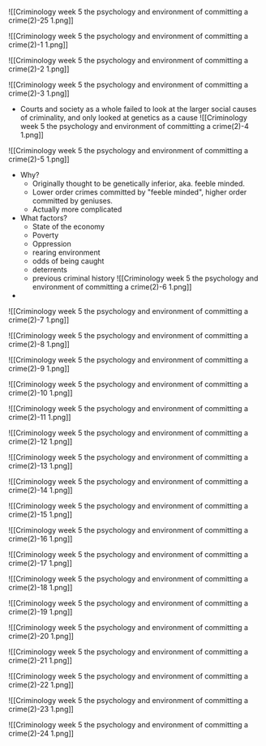 ![[Criminology week 5 the psychology and environment of committing a crime(2)-25 1.png]]

![[Criminology week 5 the psychology and environment of committing a crime(2)-1 1.png]]

![[Criminology week 5 the psychology and environment of committing a crime(2)-2 1.png]]

![[Criminology week 5 the psychology and environment of committing a crime(2)-3 1.png]]
- Courts and society as a whole failed to look at the larger social causes of criminality, and only looked at genetics as a cause
![[Criminology week 5 the psychology and environment of committing a crime(2)-4 1.png]]

![[Criminology week 5 the psychology and environment of committing a crime(2)-5 1.png]]
- Why?
	- Originally thought to be genetically inferior, aka. feeble minded.
	- Lower order crimes committed by "feeble minded", higher order committed by geniuses.
	- Actually more complicated
- What factors?
	- State of the economy
	- Poverty
	- Oppression
	- rearing environment
	- odds of being caught
	- deterrents
	- previous criminal history
![[Criminology week 5 the psychology and environment of committing a crime(2)-6 1.png]]
- 
![[Criminology week 5 the psychology and environment of committing a crime(2)-7 1.png]]

![[Criminology week 5 the psychology and environment of committing a crime(2)-8 1.png]]

![[Criminology week 5 the psychology and environment of committing a crime(2)-9 1.png]]

![[Criminology week 5 the psychology and environment of committing a crime(2)-10 1.png]]

![[Criminology week 5 the psychology and environment of committing a crime(2)-11 1.png]]

![[Criminology week 5 the psychology and environment of committing a crime(2)-12 1.png]]

![[Criminology week 5 the psychology and environment of committing a crime(2)-13 1.png]]

![[Criminology week 5 the psychology and environment of committing a crime(2)-14 1.png]]

![[Criminology week 5 the psychology and environment of committing a crime(2)-15 1.png]]

![[Criminology week 5 the psychology and environment of committing a crime(2)-16 1.png]]

![[Criminology week 5 the psychology and environment of committing a crime(2)-17 1.png]]

![[Criminology week 5 the psychology and environment of committing a crime(2)-18 1.png]]

![[Criminology week 5 the psychology and environment of committing a crime(2)-19 1.png]]

![[Criminology week 5 the psychology and environment of committing a crime(2)-20 1.png]]

![[Criminology week 5 the psychology and environment of committing a crime(2)-21 1.png]]

![[Criminology week 5 the psychology and environment of committing a crime(2)-22 1.png]]

![[Criminology week 5 the psychology and environment of committing a crime(2)-23 1.png]]

![[Criminology week 5 the psychology and environment of committing a crime(2)-24 1.png]]